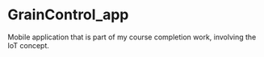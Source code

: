 # GrainControl_app
Mobile application that is part of my course completion work, involving the IoT concept.
